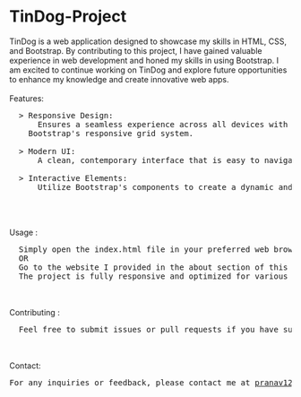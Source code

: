 # TinDog-Project
TinDog is a web application designed to showcase my skills in HTML, CSS, and Bootstrap. By contributing to this project, I have gained valuable experience in web development and honed my skills in using Bootstrap. I am excited to continue working on TinDog and explore future opportunities to enhance my knowledge and create innovative web apps.
<br><br>
Features: 
<pre>
  > Responsive Design: 
      Ensures a seamless experience across all devices with the help of <br>    Bootstrap's responsive grid system.<br>
  > Modern UI: 
      A clean, contemporary interface that is easy to navigate and visually appealing.<br>
  > Interactive Elements: 
      Utilize Bootstrap's components to create a dynamic and engaging user experience.<br>
</pre>
<br><br>
Usage : 
<pre>
  Simply open the index.html file in your preferred web browser to see the TinDog site in action.
  OR
  Go to the website I provided in the about section of this repository.
  The project is fully responsive and optimized for various screen sizes.
</pre>
<br><br>
Contributing : 
<pre>
  Feel free to submit issues or pull requests if you have suggestions or improvements. Contributions are welcome! 
</pre>
<br><br>
Contact: 
<pre>
For any inquiries or feedback, please contact me at <a href="mailto:pranav12340987@gmail.com">pranav12340987@gmail.com</a>.
</pre>
